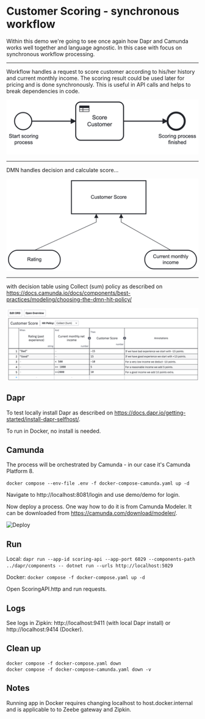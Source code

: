 # Customer Scoring - synchronous workflow

Within this demo we're going to see once again how Dapr and Camunda works well together and language agnostic.
In this case with focus on synchronous workflow processing.

---

Workflow handles a request to score customer according to his/her history and current monthly income. 
The scoring result could be used later for pricing and is done synchronously. This is useful in API calls and helps
to break dependencies in code.

![Customer Scoring Process](./ScoringAPI/Camunda/img/customer-scoring-process.png)

---

DMN handles decision and calculate score...

![Customer Scoring Decision (DMN)](./ScoringAPI/Camunda/img/customer-score-decision.png)

---

with decision table using Collect (sum) policy as described on https://docs.camunda.io/docs/components/best-practices/modeling/choosing-the-dmn-hit-policy/

![Customer Scoring Process](./ScoringAPI/Camunda/img/customer-score-table.png)

## Dapr

To test locally install Dapr as described on https://docs.dapr.io/getting-started/install-dapr-selfhost/.

To run in Docker, no install is needed.

## Camunda

The process will be orchestrated by Camunda - in our case it's Camunda Platform 8. 

`docker compose --env-file .env -f docker-compose-camunda.yaml up -d`

Navigate to http://localhost:8081/login and use demo/demo for login.

Now deploy a process. One way how to do it is from Camunda Modeler. 
It can be downloaded from https://camunda.com/download/modeler/.

![Deploy](./Camunda/img/process-deploy.png)

## Run 

Local: `dapr run --app-id scoring-api --app-port 6029 --components-path ../dapr/components -- dotnet run --urls http://localhost:5029`

Docker: `docker compose -f docker-compose.yaml up -d`

Open ScoringAPI.http and run requests.

## Logs

See logs in Zipkin: http://localhost:9411 (with local Dapr install) or http://localhost:9414 (Docker).

## Clean up

```terminal
docker compose -f docker-compose.yaml down
docker compose -f docker-compose-camunda.yaml down -v
```

## Notes

Running app in Docker requires changing localhost to host.docker.internal and is applicable to to Zeebe gateway and Zipkin.

